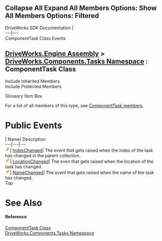 Collapse All Expand All Members Options: Show All  Members Options: Filtered   
---  
DriveWorks SDK Documentation  |   
---|---  
ComponentTask Class Events   
  
[DriveWorks.Engine Assembly](topic2156.md) > [DriveWorks.Components.Tasks Namespace](topic6391.md) : ComponentTask Class  
---  
  
Include Inherited Members    
Include Protected Members    


Glossary Item Box

For a list of all members of this type, see [ComponentTask members](topic6408.md).

# Public Events

| Name| Description  
---|---|---  
![Public Event](dotnetimages/publicEvent.gif)| [IndexChanged](topic6426.md)| The event that gets raised when the index of the task has changed in the parent collection.   
![Public Event](dotnetimages/publicEvent.gif)| [LocationChanged](topic6427.md)| The even that gets raised when the location of the task has changed.   
![Public Event](dotnetimages/publicEvent.gif)| [NameChanged](topic6428.md)| The event that gets raised when the name of the task has changed.   
Top

# See Also

#### Reference

[ComponentTask Class](topic6407.md)   
[DriveWorks.Components.Tasks Namespace](topic6391.md)


